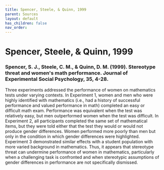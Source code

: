 ```yaml
---
title: Spencer, Steele, & Quinn, 1999
parent: Sources
layout: default
has_children: false
nav_order: 
---
```


# Spencer, Steele, & Quinn, 1999

### Spencer, S. J., Steele, C. M., & Quinn, D. M. (1999). Stereotype threat and women's math performance. Journal of Experimental Social Psychology, 35, 4-28.

Three experiments addressed the performance of women on mathematics tests under varying contexts. In Experiment 1, women and men who were highly identified with mathematics (i.e., had a history of successful performance and valued performance in math) completed an easy or difficult math exam. Performance was equivalent when the test was relatively easy, but men outperformed women when the test was difficult. In Experiment 2, all participants completed the same set of mathematical items, but they were told either that the test they would or would not produce gender differences. Women performed more poorly than men but only in the condition in which gender differences were highlighted. Experiment 3 demonstrated similar effects with a student population with more varied background in mathematics. Thus, it appears that stereotype threat can undermine performance of women in mathematics, particularly when a challenging task is confronted and when stereotypic assumptions of gender differences in performance are not specifically dismissed.
